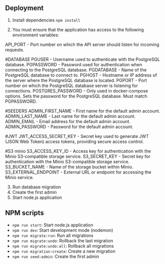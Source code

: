 ## Deployment

1. Install dependencies `npm install`

2. You must ensure that the application has access to the following environment variables:

API_PORT - Port number on which the API server should listen for incoming requests.

#DATABASE
PGUSER - Username used to authenticate with the PostgreSQL database.
PGPASSWORD - Password used for authentication when connecting to the PostgreSQL database.
PGDATABASE - Name of the PostgreSQL database to connect to.
PGHOST - Hostname or IP address of the server where the PostgreSQL database is located.
PGPORT - Port number on which the PostgreSQL database server is listening for connections.
POSTGRES_PASSWORD - Only used in docker-compose options. Sets the password for the PostgreSQL database. Must match PGPASSWORD.

#SEEDERS
ADMIN_FIRST_NAME - First name for the default admin account.
ADMIN_LAST_NAME - Last name for the default admin account.
ADMIN_EMAIL - Email address for the default admin account.
ADMIN_PASSWORD - Password for the default admin account.

#JWT
JWT_ACCESS_SECRET_KEY - Secret key used to generate JWT (JSON Web Token) access tokens, providing secure access control.

#S3 minio
S3_ACCESS_KEY_ID - Access key for authentication with the Minio S3-compatible storage service.
S3_SECRET_KEY - Secret key for authentication with the Minio S3-compatible storage service.
S3_BUCKET_NAME - Name of the storage bucket within Minio.
S3_EXTERNAL_ENDPOINT - External URL or endpoint for accessing the Minio service.

3. Run database migration
4. Create the first admin
5. Start node.js application

## NPM scripts

- `npm run start`: Start node.js application
- `npm run dev`: Start development mode (nodemon)
- `npm run migrate:run`: Run all migrations
- `npm run migrate:undo`: Rollback the last migration
- `npm run migrate:undo:all`: Rollback all migrations
- `npm run migration:create`: Create a new migration
- `npm run seed:admin`: Create the first admin
